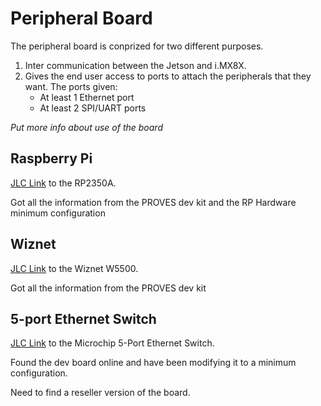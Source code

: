 # Peripheral Board
The peripheral board is conprized for two different purposes.

1. Inter communication between the Jetson and i.MX8X.
2. Gives the end user access to ports to attach the peripherals that they want. 
    The ports given:
    * At least 1 Ethernet port
    * At least 2 SPI/UART ports

*Put more info about use of the board*

## Raspberry Pi
[JLC Link](https://jlcpcb.com/partdetail/RaspberryPi-RP2350A/C42411118) to the RP2350A.

Got all the information from the PROVES dev kit and the RP Hardware minimum configuration

## Wiznet
[JLC Link](https://jlcpcb.com/partdetail/Wiznet-W5500/C32843) to the Wiznet W5500.

Got all the information from the PROVES dev kit

## 5-port Ethernet Switch
[JLC Link](https://jlcpcb.com/partdetail/MicrochipTech-KSZ8795CLXIC/C69416) to the Microchip 5-Port Ethernet Switch.

Found the dev board online and have been modifying it to a minimum configuration.

Need to find a reseller version of the board.